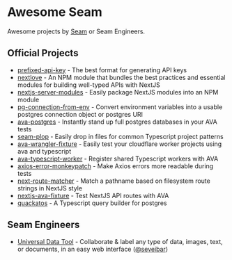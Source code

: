 # Awesome Seam

Awesome projects by [Seam](https://seam.co) or Seam Engineers.

## Official Projects

* [prefixed-api-key](https://github.com/seamapi/prefixed-api-key) - The best format for generating API keys
* [nextlove](https://github.com/seamapi/nextlove) - An NPM module that bundles the best practices and essential modules for building well-typed APIs with NextJS
* [nextjs-server-modules](https://github.com/seamapi/nextjs-server-modules) - Easily package NextJS modules into an NPM module
* [pg-connection-from-env](https://github.com/seamapi/pg-connection-from-env) - Convert environment variables into a usable postgres connection object or postgres URI
* [ava-postgres](https://github.com/seamapi/ava-postgres) - Instantly stand up full postgres databases in your AVA tests
* [seam-plop](https://github.com/seamapi/seam-plop) - Easily drop in files for common Typescript project patterns
* [ava-wrangler-fixture](https://github.com/seamapi/ava-wrangler-fixture) - Easily test your cloudflare worker projects using ava and typescript
* [ava-typescript-worker](https://github.com/seamapi/ava-typescript-worker) - Register shared Typescript workers with AVA
* [axios-error-monkeypatch](https://github.com/seamapi/axios-error-monkeypatch) - Make Axios errors more readable during tests
* [next-route-matcher](https://github.com/seamapi/next-route-matcher) - Match a pathname based on filesystem route strings in NextJS style
* [nextjs-ava-fixture](https://github.com/seamapi/nextjs-ava-fixture) - Test NextJS API routes with AVA
* [quackatos](https://github.com/seamapi/quackatos) - A Typescript query builder for postgres


## Seam Engineers

* [Universal Data Tool](https://github.com/UniversalDataTool/universal-data-tool) - Collaborate & label any type of data, images, text, or documents, in an easy web interface ([@seveibar](https://github.com/seveibar))
